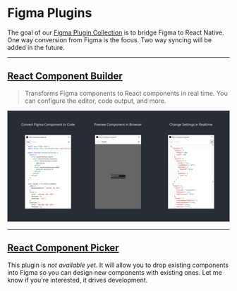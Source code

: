 # Figma Plugins

The goal of our [Figma Plugin Collection](https://figma.com/@kattax) is to bridge Figma to React Native. One way conversion from Figma is the focus. Two way syncing will be added in the future.

---

## [React Component Builder](./builder)

> Transforms Figma components to React components in real time. You can configure the editor, code output, and more.

[![Preview of plugin](./builder/banner.png)](https://www.figma.com/community/plugin/821138713091291738/React-Component-Inspector)

---

## [React Component Picker](./picker)

This plugin is *not available yet*. It will allow you to drop existing components into Figma so you can design new components with existing ones. Let me know if you're interested, it drives development.
